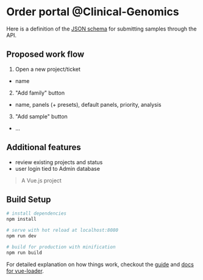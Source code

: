 # Order portal @Clinical-Genomics

Here is a definition of the [JSON schema](https://gist.github.com/robinandeer/8c67f0b6c5f5447ee21e0e258e4e407e) for submitting samples through the API.

## Proposed work flow

1. Open a new project/ticket
  - name
2. "Add family" button
  - name, panels (+ presets), default panels, priority, analysis
3. "Add sample" button
  - ...

## Additional features

- review existing projects and status
- user login tied to Admin database

> A Vue.js project

## Build Setup

``` bash
# install dependencies
npm install

# serve with hot reload at localhost:8080
npm run dev

# build for production with minification
npm run build
```

For detailed explanation on how things work, checkout the [guide](http://vuejs-templates.github.io/webpack/) and [docs for vue-loader](http://vuejs.github.io/vue-loader).
